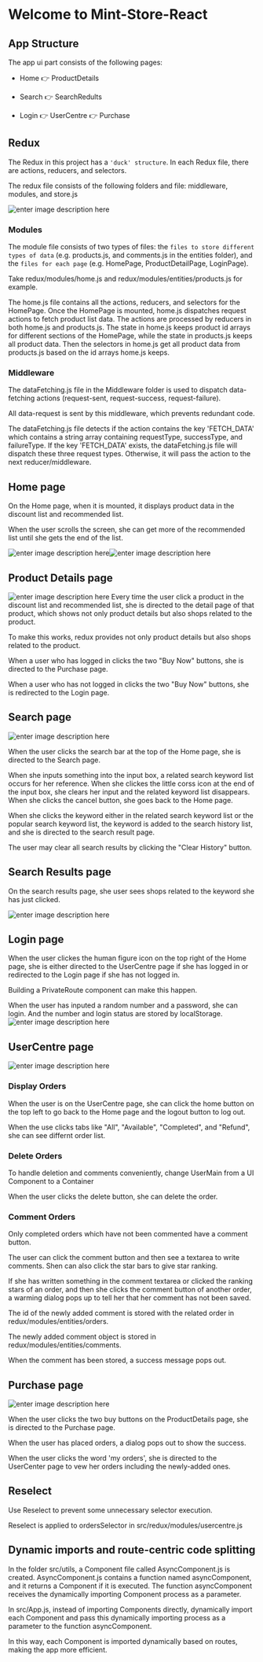 # Welcome to Mint-Store-React

## App Structure

The app ui part consists of the following pages:

- Home 👉 ProductDetails

- Search 👉 SearchRedults

- Login 👉 UserCentre 👉 Purchase

## Redux

The Redux in this project has a `'duck' structure`. In each Redux file, there are actions, reducers, and selectors.

The redux file consists of the following folders and file: middleware, modules, and store.js

![enter image description here](https://github.com/paintmr/mint-store-react16/blob/main/App%20UI%20mockups/redux%20structure.png?raw=true)

### Modules

The module file consists of two types of files: the `files to store different types of data` (e.g. products.js, and comments.js in the entities folder), and the `files for each page` (e.g. HomePage, ProductDetailPage, LoginPage).

Take redux/modules/home.js and redux/modules/entities/products.js for example.

The home.js file contains all the actions, reducers, and selectors for the HomePage. Once the HomePage is mounted, home.js dispatches request actions to fetch product list data. The actions are processed by reducers in both home.js and products.js. The state in home.js keeps product id arrays for different sections of the HomePage, while the state in products.js keeps all product data. Then the selectors in home.js get all product data from products.js based on the id arrays home.js keeps.

### Middleware

The dataFetching.js file in the Middleware folder is used to dispatch data-fetching actions (request-sent, request-success, request-failure).

All data-request is sent by this middleware, which prevents redundant code.

The dataFetching.js file detects if the action contains the key 'FETCH_DATA' which contains a string array containing requestType, successType, and failureType. If the key 'FETCH_DATA' exists, the dataFetching.js file will dispatch these three request types. Otherwise, it will pass the action to the next reducer/middleware.

## Home page

On the Home page, when it is mounted, it displays product data in the discount list and recommended list.

When the user scrolls the screen, she can get more of the recommended list until she gets the end of the list.

![enter image description here](https://github.com/paintmr/mint-store-react16/blob/main/App%20UI%20mockups/1%20Home.png?raw=true)![enter image description here](https://github.com/paintmr/mint-store-react16/blob/main/App%20UI%20mockups/1%20Home2.png?raw=true)

## Product Details page

![enter image description here](https://github.com/paintmr/mint-store-react16/blob/main/App%20UI%20mockups/2%20Product%20Details.png?raw=true)
Every time the user click a product in the discount list and recommended list, she is directed to the detail page of that product, which shows not only product details but also shops related to the product.

To make this works, redux provides not only product details but also shops related to the product.

When a user who has logged in clicks the two "Buy Now" buttons, she is directed to the Purchase page.

When a user who has not logged in clicks the two "Buy Now" buttons, she is redirected to the Login page.

## Search page

![enter image description here](https://github.com/paintmr/mint-store-react16/blob/main/App%20UI%20mockups/3%20Search.png?raw=true)

When the user clicks the search bar at the top of the Home page, she is directed to the Search page.

When she inputs something into the input box, a related search keyword list occurs for her reference. When she clickes the little corss icon at the end of the input box, she clears her input and the related keyword list disappears. When she clicks the cancel button, she goes back to the Home page.

When she clicks the keyword either in the related search keyword list or the popular search keyword list, the keyword is added to the search history list, and she is directed to the search result page.

The user may clear all search results by clicking the "Clear History" button.

## Search Results page

On the search results page, she user sees shops related to the keyword she has just clicked.

![enter image description here](https://github.com/paintmr/mint-store-react16/blob/main/App%20UI%20mockups/4%20Search%20Results.png?raw=true)

## Login page

When the user clickes the human figure icon on the top right of the Home page, she is either directed to the UserCentre page if she has logged in or redirected to the Login page if she has not logged in.

Building a PrivateRoute component can make this happen.

When the user has inputed a random number and a password, she can login. And the number and login status are stored by localStorage.
![enter image description here](https://github.com/paintmr/mint-store-react16/blob/main/App%20UI%20mockups/5%20Login.png?raw=true)

## UserCentre page

![enter image description here](https://github.com/paintmr/mint-store-react16/blob/main/App%20UI%20mockups/6%20User%20Centre.png?raw=true)

### Display Orders

When the user is on the UserCentre page, she can click the home button on the top left to go back to the Home page and the logout button to log out.

When the use clicks tabs like "All", "Available", "Completed", and "Refund", she can see differnt order list.

### Delete Orders

To handle deletion and comments conveniently, change UserMain from a UI Component to a Container

When the user clicks the delete button, she can delete the order.

### Comment Orders

Only completed orders which have not been commented have a comment button.

The user can click the comment button and then see a textarea to write comments. Shen can also click the star bars to give star ranking.

If she has written something in the comment textarea or clicked the ranking stars of an order, and then she clicks the comment button of another order, a warming dialog pops up to tell her that her comment has not been saved.

The id of the newly added comment is stored with the related order in redux/modules/entities/orders.

The newly added comment object is stored in redux/modules/entities/comments.

When the comment has been stored, a success message pops out.

## Purchase page

![enter image description here](https://github.com/paintmr/mint-store-react16/blob/main/App%20UI%20mockups/7%20Purchase.png?raw=true)

When the user clicks the two buy buttons on the ProductDetails page, she is directed to the Purchase page.

When the user has placed orders, a dialog pops out to show the success.

When the user clicks the word 'my orders', she is directed to the UserCenter page to vew her orders including the newly-added ones.

## Reselect

Use Reselect to prevent some unnecessary selector execution.

Reselect is applied to ordersSelector in src/redux/modules/usercentre.js

## Dynamic imports and route-centric code splitting

In the folder src/utils, a Component file called AsyncComponent.js is created. AsyncComponent.js contains a function named asyncComponent, and it returns a Component if it is executed. The function asyncComponent receives the dynamically importing Component process as a parameter.

In src/App.js, instead of importing Components directly, dynamically import each Component and pass this dynamically importing process as a parameter to the function asyncComponent.

In this way, each Component is imported dynamically based on routes, making the app more efficient.
